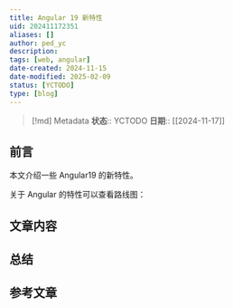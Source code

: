 ```yaml
---
title: Angular 19 新特性
uid: 202411172351
aliases: []
author: ped_yc
description: 
tags: [web, angular]
date-created: 2024-11-15
date-modified: 2025-02-09
status: [YCTODO]
type: [blog]
---
```


> [!md] Metadata
> **状态**:: YCTODO
> **日期**:: [[2024-11-17]]

## 前言

本文介绍一些 Angular19 的新特性。

关于 Angular 的特性可以查看路线图：

## 文章内容

## 总结

## 参考文章
